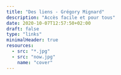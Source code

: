 ```yaml
---
title: "Des liens - Grégory Mignard"
description: "Accès facile et pour tous"
date: 2020-10-07T12:57:50+02:00
draft: false
type: "links"
minimalHeader: true
resources:
  - src: "*.jpg"
  - src: "now.jpg"
    name: "cover"
---
```

